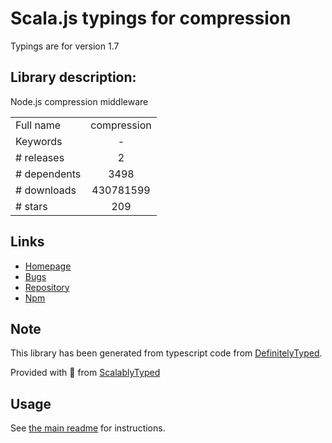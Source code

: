 
# Scala.js typings for compression

Typings are for version 1.7

## Library description:
Node.js compression middleware

|                    |                 |
| ------------------ | :-------------: |
| Full name          | compression |
| Keywords           | - |
| # releases         | 2 |
| # dependents       | 3498 |
| # downloads        | 430781599 |
| # stars            | 209 |

## Links
- [Homepage](https://github.com/expressjs/compression#readme)
- [Bugs](https://github.com/expressjs/compression/issues)
- [Repository](https://github.com/expressjs/compression)
- [Npm](https://www.npmjs.com/package/compression)
    


## Note
This library has been generated from typescript code from [DefinitelyTyped](https://definitelytyped.org).

Provided with :purple_heart: from [ScalablyTyped](https://github.com/oyvindberg/ScalablyTyped)

## Usage
See [the main readme](../../readme.md) for instructions.


